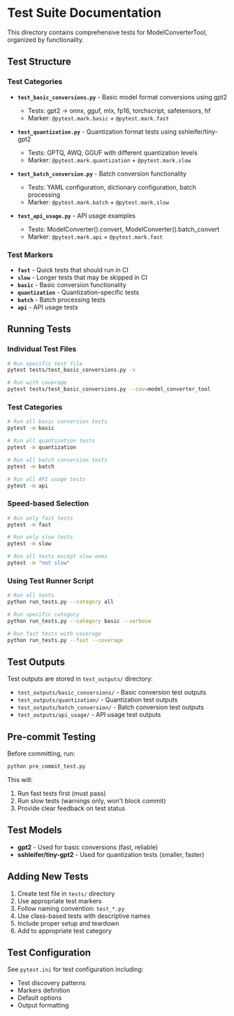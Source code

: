 # Test Suite Documentation

This directory contains comprehensive tests for ModelConverterTool, organized by functionality.

## Test Structure

### Test Categories

- **`test_basic_conversions.py`** - Basic model format conversions using gpt2
  - Tests: gpt2 → onnx, gguf, mlx, fp16, torchscript, safetensors, hf
  - Marker: `@pytest.mark.basic` + `@pytest.mark.fast`

- **`test_quantization.py`** - Quantization format tests using sshleifer/tiny-gpt2
  - Tests: GPTQ, AWQ, GGUF with different quantization levels
  - Marker: `@pytest.mark.quantization` + `@pytest.mark.slow`

- **`test_batch_conversion.py`** - Batch conversion functionality
  - Tests: YAML configuration, dictionary configuration, batch processing
  - Marker: `@pytest.mark.batch` + `@pytest.mark.slow`

- **`test_api_usage.py`** - API usage examples
  - Tests: ModelConverter().convert, ModelConverter().batch_convert
  - Marker: `@pytest.mark.api` + `@pytest.mark.fast`

### Test Markers

- **`fast`** - Quick tests that should run in CI
- **`slow`** - Longer tests that may be skipped in CI
- **`basic`** - Basic conversion functionality
- **`quantization`** - Quantization-specific tests
- **`batch`** - Batch processing tests
- **`api`** - API usage tests

## Running Tests

### Individual Test Files
```bash
# Run specific test file
pytest tests/test_basic_conversions.py -v

# Run with coverage
pytest tests/test_basic_conversions.py --cov=model_converter_tool
```

### Test Categories
```bash
# Run all basic conversion tests
pytest -m basic

# Run all quantization tests
pytest -m quantization

# Run all batch conversion tests
pytest -m batch

# Run all API usage tests
pytest -m api
```

### Speed-based Selection
```bash
# Run only fast tests
pytest -m fast

# Run only slow tests
pytest -m slow

# Run all tests except slow ones
pytest -m "not slow"
```

### Using Test Runner Script
```bash
# Run all tests
python run_tests.py --category all

# Run specific category
python run_tests.py --category basic --verbose

# Run fast tests with coverage
python run_tests.py --fast --coverage
```

## Test Outputs

Test outputs are stored in `test_outputs/` directory:
- `test_outputs/basic_conversions/` - Basic conversion test outputs
- `test_outputs/quantization/` - Quantization test outputs
- `test_outputs/batch_conversion/` - Batch conversion test outputs
- `test_outputs/api_usage/` - API usage test outputs

## Pre-commit Testing

Before committing, run:
```bash
python pre_commit_test.py
```

This will:
1. Run fast tests first (must pass)
2. Run slow tests (warnings only, won't block commit)
3. Provide clear feedback on test status

## Test Models

- **gpt2** - Used for basic conversions (fast, reliable)
- **sshleifer/tiny-gpt2** - Used for quantization tests (smaller, faster)

## Adding New Tests

1. Create test file in `tests/` directory
2. Use appropriate test markers
3. Follow naming convention: `test_*.py`
4. Use class-based tests with descriptive names
5. Include proper setup and teardown
6. Add to appropriate test category

## Test Configuration

See `pytest.ini` for test configuration including:
- Test discovery patterns
- Markers definition
- Default options
- Output formatting 